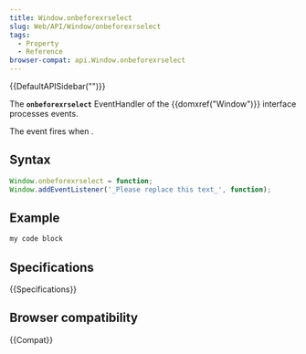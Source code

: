 ```yaml
---
title: Window.onbeforexrselect
slug: Web/API/Window/onbeforexrselect
tags:
  - Property
  - Reference
browser-compat: api.Window.onbeforexrselect
---
```

{{DefaultAPISidebar("")}}

The **`onbeforexrselect`** EventHandler of the {{domxref("Window")}} interface processes  events.

The  event fires when .

## Syntax

```js
Window.onbeforexrselect = function;
Window.addEventListener('_Please replace this text_', function);
```

## Example

```js
my code block
```

## Specifications

{{Specifications}}

## Browser compatibility

{{Compat}}

